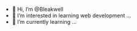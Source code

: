 - 👋 Hi, I’m @Bleakwell
- 👀 I’m interested in learning web development ...
- 🌱 I’m currently learning ...

<!---
Bleakwell/Bleakwell is a ✨ special ✨ repository because its `README.md` (this file) appears on your GitHub profile.
You can click the Preview link to take a look at your changes.
--->
